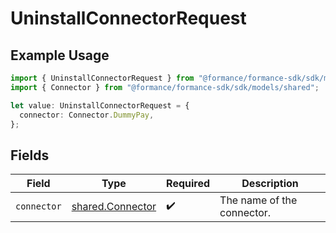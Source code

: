 # UninstallConnectorRequest

## Example Usage

```typescript
import { UninstallConnectorRequest } from "@formance/formance-sdk/sdk/models/operations";
import { Connector } from "@formance/formance-sdk/sdk/models/shared";

let value: UninstallConnectorRequest = {
  connector: Connector.DummyPay,
};
```

## Fields

| Field                                                       | Type                                                        | Required                                                    | Description                                                 |
| ----------------------------------------------------------- | ----------------------------------------------------------- | ----------------------------------------------------------- | ----------------------------------------------------------- |
| `connector`                                                 | [shared.Connector](../../../sdk/models/shared/connector.md) | :heavy_check_mark:                                          | The name of the connector.                                  |